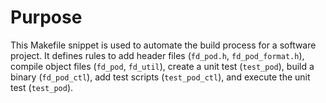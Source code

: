 # Purpose
This Makefile snippet is used to automate the build process for a software project. It defines rules to add header files (`fd_pod.h`, `fd_pod_format.h`), compile object files (`fd_pod`, `fd_util`), create a unit test (`test_pod`), build a binary (`fd_pod_ctl`), add test scripts (`test_pod_ctl`), and execute the unit test (`test_pod`).
